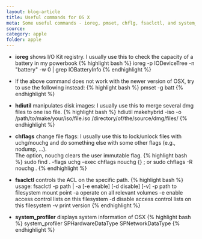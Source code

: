 ```yaml
---
layout: blog-article
title: Useful commands for OS X
meta: Some useful commands - ioreg, pmset, chflg, fsaclctl, and system_profiler
source:
category: apple
folder: apple
---
```


  * **ioreg** shows I/O Kit registry. I usually use this to check the capacity of a battery in my powerbook
{% highlight bash %}
ioreg -p IODeviceTree -n "battery" -w 0 | grep IOBatteryInfo
{% endhighlight %} 
  * If the above command does not work with the newer version of OSX, try to use the following instead:
{% highlight bash %}
pmset -g batt
{% endhighlight %}
  * **hdiutil** manipulates disk images: I usually use this to merge several dmg files to one iso file.
{% highlight bash %}
hdiutil makehybrid -iso -o /path/to/make/your/iso/file.iso /directory/of/the/source/dmg/files/
{% endhighlight %}

  * **chflags** change file flags: I usually use this to lock/unlock files with uchg/nouchg and do something else with some other flags (e.g., nodump, ...).   
      The option, nouchg clears the user immutable flag.
{% highlight bash %}
sudo find . -flags uchg -exec chflags nouchg {} \;
  or
sudo chflags -R nouchg .
{% endhighlight %}

  * **fsaclctl** controls the ACL on the specific path.
{% highlight bash %}
usage:  fsaclctl -p path | -a  [-e enable] [-d disable] [-v]
                -p              path to filesystem mount point
                -a              operate on all relevant volumes
                -e              enable access control lists on this filesystem
                -d              disable access control lists on this filesystem
                -v              print version
{% endhighlight %} 


  * **system_profiler** displays system information of OSX
{% highlight bash %}
system_profiler SPHardwareDataType SPNetworkDataType
{% endhighlight %}
